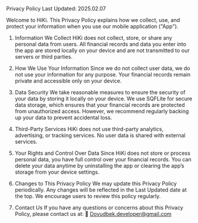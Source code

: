 Privacy Policy
Last Updated: 2025.02.07

Welcome to HiKi. This Privacy Policy explains how we collect, use, and protect your information when you use our mobile application ("App").

1. Information We Collect
HiKi does not collect, store, or share any personal data from users. All financial records and data you enter into the app are stored locally on your device and are not transmitted to our servers or third parties.

2. How We Use Your Information
Since we do not collect user data, we do not use your information for any purpose. Your financial records remain private and accessible only on your device.

3. Data Security
We take reasonable measures to ensure the security of your data by storing it locally on your device. We use SQFLite for secure data storage, which ensures that your financial records are protected from unauthorized access. However, we recommend regularly backing up your data to prevent accidental loss.

4. Third-Party Services
HiKi does not use third-party analytics, advertising, or tracking services. No user data is shared with external services.

5. Your Rights and Control Over Data
Since HiKi does not store or process personal data, you have full control over your financial records. You can delete your data anytime by uninstalling the app or clearing the app’s storage from your device settings.

6. Changes to This Privacy Policy
We may update this Privacy Policy periodically. Any changes will be reflected in the Last Updated date at the top. We encourage users to review this policy regularly.

7. Contact Us
If you have any questions or concerns about this Privacy Policy, please contact us at:
📧 Dovudbek.developer@gmail.com
